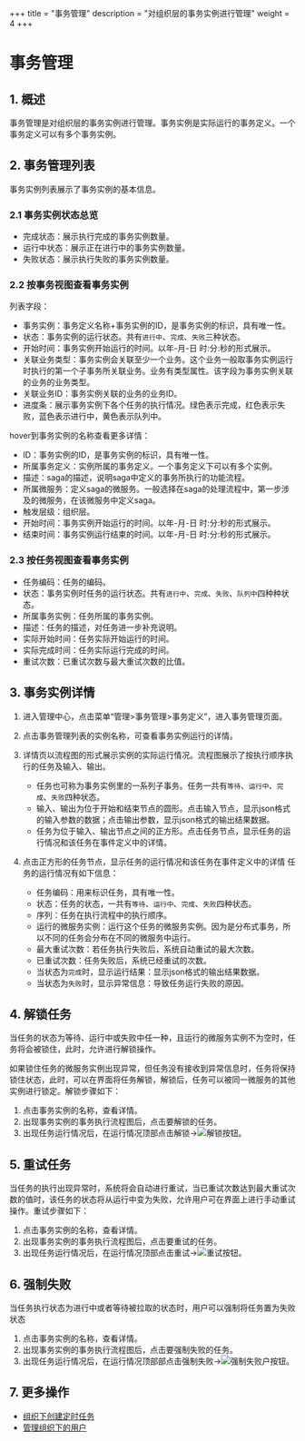 +++
title = "事务管理"
description = "对组织层的事务实例进行管理"
weight = 4
+++

# 事务管理

## 1. 概述

事务管理是对组织层的事务实例进行管理。事务实例是实际运行的事务定义。一个事务定义可以有多个事务实例。


## 2. 事务管理列表

事务实例列表展示了事务实例的基本信息。

### 2.1 事务实例状态总览

- 完成状态：展示执行完成的事务实例数量。
- 运行中状态：展示正在进行中的事务实例数量。
- 失败状态：展示执行失败的事务实例数量。

### 2.2 按事务视图查看事务实例

列表字段：

- 事务实例：事务定义名称+事务实例的ID，是事务实例的标识，具有唯一性。
- 状态：事务实例的运行状态。共有`进行中`、`完成`、`失败`三种状态。
- 开始时间：事务实例开始运行的时间。以年-月-日 时:分:秒的形式展示。
- 关联业务类型：事务实例会关联至少一个业务。这个业务一般取事务实例运行时执行的第一个子事务所关联业务。业务有类型属性。该字段为事务实例关联的业务的业务类型。
- 关联业务ID：事务实例关联的业务的业务ID。
- 进度条：展示事务实例下各个任务的执行情况。绿色表示完成，红色表示失败，蓝色表示进行中，黄色表示队列中。

hover到事务实例的名称查看更多详情：

- ID：事务实例的ID，是事务实例的标识，具有唯一性。
- 所属事务定义：实例所属的事务定义。一个事务定义下可以有多个实例。
- 描述：saga的描述，说明saga中定义的事务所执行的功能流程。
- 所属微服务：定义saga的微服务。一般选择在saga的处理流程中，第一步涉及的微服务，在该微服务中定义saga。
- 触发层级：组织层。
- 开始时间：事务实例开始运行的时间。以年-月-日 时:分:秒的形式展示。
- 结束时间：事务实例运行结束的时间。以年-月-日 时:分:秒的形式展示。



### 2.3 按任务视图查看事务实例

- 任务编码：任务的编码。
- 状态：事务实例时任务的运行状态。共有`进行中`、`完成`、`失败`、`队列中`四种种状态。
- 所属事务实例：任务所属的事务实例。
- 描述：任务的描述，对任务进一步补充说明。
- 实际开始时间：任务实际开始运行的时间。
- 实际完成时间：任务实际运行完成的时间。
- 重试次数：已重试次数与最大重试次数的比值。


## 3. 事务实例详情

1. 进入管理中心，点击菜单“管理>事务管理>事务定义”，进入事务管理页面。
2. 点击事务管理列表的实例名称，可查看事务实例运行的详情。
3. 详情页以流程图的形式展示实例的实际运行情况。流程图展示了按执行顺序执行的任务及输入、输出。

    - 任务也可称为事务实例里的一系列子事务。任务一共有`等待`、`运行中`、`完成`、`失败`四种状态。
    - 输入、输出为位于开始和结束节点的圆形。点击输入节点，显示json格式的输入参数的数据；点击输出参数，显示json格式的输出结果数据。
    - 任务为位于输入、输出节点之间的正方形。点击任务节点，显示任务的运行情况和该任务在事件定义中的详情。 

4. 点击正方形的任务节点，显示任务的运行情况和该任务在事件定义中的详情
    任务的运行情况有如下信息：
     - 任务编码：用来标识任务，具有唯一性。
     - 状态：任务的状态，一共有`等待`、`运行中`、`完成`、`失败`四种状态。
     - 序列：任务在执行流程中的执行顺序。
     - 运行的微服务实例：运行这个任务的微服务实例。因为是分布式事务，所以不同的任务会分布在不同的微服务中运行。
     - 最大重试次数：若任务执行失败后，系统自动重试的最大次数。
     - 已重试次数：任务失败后，系统已经重试的次数。
     - 当状态为`完成`时，显示运行结果：显示json格式的输出结果数据。
     - 当状态为`失败`时，显示异常信息：导致任务运行失败的原因。



## 4. 解锁任务

当任务的状态为等待、运行中或失败中任一种，且运行的微服务实例不为空时，任务将会被锁住，此时，允许进行解锁操作。

如果锁住任务的微服务实例出现异常，但任务没有接收到异常信息时，任务将保持锁住状态，此时，可以在界面将任务解锁，解锁后，任务可以被同一微服务的其他实例进行锁定。解锁步骤如下：

1. 点击事务实例的名称，查看详情。
1. 出现事务实例的事务执行流程图后，点击要解锁的任务。
1. 出现任务运行情况后，在运行情况顶部点击解锁→![解锁](/docs/user-guide/manager-guide/image/unlock.png)按钮。


## 5. 重试任务

当任务的执行出现异常时，系统将会自动进行重试，当已重试次数达到最大重试次数的值时，该任务的状态将从运行中变为失败，允许用户可在界面上进行手动重试操作。重试步骤如下：

1. 点击事务实例的名称，查看详情。
1. 出现事务实例的事务执行流程图后，点击要重试的任务。
1. 出现任务运行情况后，在运行情况顶部点击重试→![重试](/docs/user-guide/manager-guide/image/retry.png)按钮。


## 6. 强制失败

当任务执行状态为进行中或者等待被拉取的状态时，用户可以强制将任务置为失败状态

1. 点击事务实例的名称，查看详情。
1. 出现事务实例的事务执行流程图后，点击要强制失败的任务。
1. 出现任务运行情况后，在运行情况顶部部点击强制失败→![强制失败户](/docs/user-guide/manager-guide/image/fail.png)按钮。

## 7. 更多操作

- [组织下创建定时任务](../org-job)
- [管理组织下的用户](../org-user)
